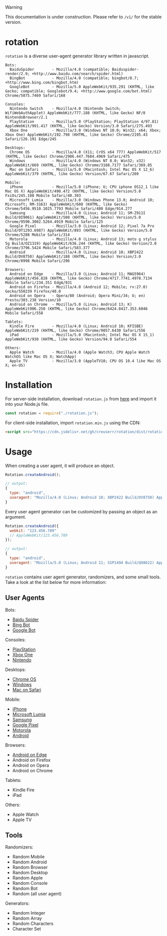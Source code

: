 > [!WARNING]
> This documentation is under construction. Please refer to `/v1/` for the stable version.

# rotation
`rotation` is a diverse user-agent generator library written in javascript.

```
Bots:
  BaiduSpider        - Mozilla/4.0 (compatible; Baiduspider-render/2.9; +http://www.baidu.com/search/spider.html)
  BingBot            - Mozilla/4.0 (compatible; bingbot/8.7; +http://www.bing.com/bingbot.htm)
  GoogleBot          - Mozilla/5.0 AppleWebKit/935.291 (KHTML, like Gecko; compatible; Googlebot/9.4; +http://www.google.com/bot.html) Chrome/5875.7469 Safari/168
```
```
Consoles:
  Nintendo Switch    - Mozilla/4.0 (Nintendo Switch; WifiWebAuthApplet) AppleWebKit/777.188 (KHTML, like Gecko) NF/8 NintendoBrowser/2.1
  PlayStation        - Mozilla/5.0 (PlayStation; PlayStation 4/97.81) AppleWebKit/991.417 (KHTML, like Gecko) Version/3.0 Safari/275.493
  Xbox One           - Mozilla/3.0 (Windows NT 10.0; Win32; x64; Xbox; Xbox One) AppleWebKit/192.798 (KHTML, like Gecko) Chrome/2195.43 Safari/126.191 Edge/245
```
```
Desktops:
  Chrome OS          - Mozilla/4.0 (X11; CrOS x64 777) AppleWebKit/517 (KHTML, like Gecko) Chrome/2986.447.7684.4969 Safari/475
  Windows            - Mozilla/4.0 (Windows NT 8.0; Win32; x32) AppleWebKit/669 (KHTML, like Gecko) Chrome/3168.7177 Safari/369.85
  Mac on Safari      - Mozilla/5.0 (Macintosh; Intel Mac OS X 12_6) AppleWebKit/379 (KHTML, like Gecko) Version/67.67 Safari/269
```
```
Mobile:
  iPhone             - Mozilla/5.0 (iPhone; U; CPU iphone OS12_1 like Mac OS X) AppleWebKit/490.472 (KHTML, like Gecko) Version/5.0 FxiOs/245.108 Mobile Safari/40.393
  Microsoft Lumia    - Mozilla/3.0 (Windows Phone 13.0; Android 10; Microsoft; RM-3163) AppleWebKit/608 (KHTML, like Gecko) Chrome/5456.9510.1025.7793 Mobile Safari/480 Edge/914.277
  Samsung            - Mozilla/4.0 (Linux; Android 11; SM-Z911I Build/OI9061) AppleWebKit/508 (KHTML, like Gecko) Version/5.0 Chrome/9590.3002.5264.4919 Mobile Safari/125
  Google Pixel       - Mozilla/3.0 (Linux; Android 12; Pixel 7a Pro Build/OT1293.6987) AppleWebKit/893 (KHTML, like Gecko) Version/5.0 Chrome/5288 Mobile Safari/314
  Motorola           - Mozilla/4.0 (Linux; Android 13; moto g stylus 5g Build/OZ1319) AppleWebKit/636.244 (KHTML, like Gecko) Version/3.0 Chrome/3796.5424 Mobile Safari/583.377
  Android            - Mozilla/4.0 (Linux; Android 10; XBP2422 Build/DV8750) AppleWebKit/188 (KHTML, like Gecko) Version/3.0 Chrome/8998 Mobile Safari/296
```
```
Browsers:
  Android on Edge    - Mozilla/3.0 (Linux; Android 11; MAG5964) AppleWebKit/456.828 (KHTML, like Gecko) Chrome/4717.7741.4978.7134 Mobile Safari/234.351 EdgA/931
  Android on Firefox - Mozilla/4.0 (Android 12; Mobile; rv:27.0) Gecko/550239 Firefox/40.0
  Android on Opera   - Opera/80 (Android; Opera Mini/34; U; en) Presto/303.238 Version/10
  Android on Chrome  - Mozilla/5.0 (Linux; Android 13; K) AppleWebKit906.250 (KHTML, like Gecko) Chrome/6424.8417.353.6046 Mobile Safari/558
```
```
Tablets:
  Kindle Fire        - Mozilla/4.0 (Linux; Android 10; KFISBE) AppleWebKit/219 (KHTML, like Gecko) Chrome/9057.6430 Safari/556
  iPad               - Mozilla/5.0 (Macintosh; Intel Mac OS X 15_1) AppleWebKit/930 (KHTML, like Gecko) Version/94.0 Safari/554
```
```
Others:
  Apple Watch        - Mozilla/4.0 (Apple Watch3; CPU Apple Watch WatchOS like Mac OS X; WatchApp)
  Apple TV           - Mozilla/3.0 (AppleTV10; CPU OS 10.4 like Mac OS X; en-US)
```

# Installation

For server-side installation, download `rotation.js` from [here](https://github.com/creuserr/rotation/blob/main/dist/rotation.js) and import it into your Node.js file.

```javascript
const rotation = require("./rotation.js");
```

For client-side installation, import `rotation.min.js` using the CDN:

```html
<script src="https://cdn.jsdelivr.net/gh/creuserr/rotation/dist/rotation.min.js"></script>
```

# Usage
When creating a user agent, it will produce an object.

```javascript
Rotation.createAndroid();

// output:
{
  type: "android",
  useragent: "Mozilla/4.0 (Linux; Android 10; XBP2422 Build/DV8750) AppleWebKit/188 (KHTML, like Gecko) Version/3.0 Chrome/8998 Mobile Safari/296"
}
```

Every user agent generator can be customized by passing an object as an argument.

```javascript
Rotation.createAndroid({
  webkit: "123.456.789"
  // AppleWebKit/123.456.789
});

// output:
{
  type: "android",
  useragent: "Mozilla/5.0 (Linux; Android 11; SSP1494 Build/QO8622) AppleWebKit/123.456.789 (KHTML, like Gecko) Version/3.0 Chrome/6613 Mobile Safari/693"
}
```

`rotation` contains user agent generator, randomizers, and some small tools. Take a look at the list below for more information:

## User Agents

Bots:
- [Baidu Spider](https://github.com/creuserr/rotation/tree/main/docs/bots/baiduspider.md)
- [Bing Bot](https://github.com/creuserr/rotation/tree/main/docs/bots/bingbot.md)
- [Google Bot](https://github.com/creuserr/rotation/tree/main/docs/bots/googlebot.md)

Consoles:
- [PlayStation](https://github.com/creuserr/rotation/tree/main/docs/consoles/playstation.md)
- [Xbox One](https://github.com/creuserr/rotation/tree/main/docs/consoles/xboxone.md)
- [Nintendo](https://github.com/creuserr/rotation/tree/main/docs/consoles/nintendo.md)

Desktops:
- [Chrome OS](https://github.com/creuserr/rotation/tree/main/docs/desktops/chromeos.md)
- [Windows](https://github.com/creuserr/rotation/tree/main/docs/desktops/windows.md)
- [Mac on Safari](https://github.com/creuserr/rotation/tree/main/docs/desktops/macsafari.md)

Mobile:
- [iPhone](https://github.com/creuserr/rotation/tree/main/docs/mobiles/iphone.md)
- [Microsoft Lumia](https://github.com/creuserr/rotation/tree/main/docs/mobiles/mslumia.md)
- [Samsung](https://github.com/creuserr/rotation/tree/main/docs/mobiles/samsung.md)
- [Google Pixel](https://github.com/creuserr/rotation/tree/main/docs/mobiles/googlepixel.md)
- [Motorola](https://github.com/creuserr/rotation/tree/main/docs/mobiles/motorola.md)
- [Android](https://github.com/creuserr/rotation/tree/main/docs/mobiles/android.md)

Browsers:
- [Android on Edge](https://github.com/creuserr/rotation/tree/main/docs/browsers/androidedge.md)
- Android on Firefox
- Android on Opera
- Android on Chrome

Tablets:
- Kindle Fire
- iPad

Others:
- Apple Watch
- Apple TV

## Tools

Randomizers:
- Random Mobile
- Random Android
- Random Browser
- Random Desktop
- Random Apple
- Random Console
- Random Bot
- Random (all user agent)

Generators:
- Random Integer
- Random Array
- Random Characters
- Character Set
